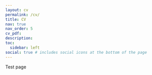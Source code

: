 ```yaml
---
layout: cv
permalink: /cv/
title: CV
nav: true
nav_order: 5
cv_pdf: 
description: 
toc:
  sidebar: left
social: true # includes social icons at the bottom of the page
---
```

Test page